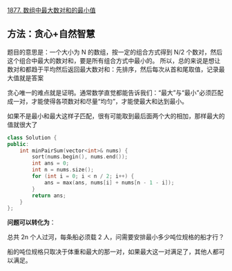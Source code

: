 [1877. 数组中最大数对和的最小值](https://leetcode-cn.com/problems/minimize-maximum-pair-sum-in-array/)

## 方法：贪心+自然智慧

题目的意思是：一个大小为 N 的数组，按一定的组合方式得到 N/2 个数对，然后这个组合中最大的数对和，要是所有组合方式中最小的。 所以，总的来说是想让数对和都趋于平均然后返回最大数对和：先排序，然后每次从首和尾取值，记录最大值就是答案

贪心唯一的难点就是证明。通常数学直觉都能告诉我们：“最大”与“最小”必须匹配成一对，才能使得各项数对和尽量“均匀”，才能使最大和达到最小。

如果不是最小和最大这样子匹配，很有可能取到最后面两个大的相加，那样最大的值就很大了

```c++
class Solution {
public:
    int minPairSum(vector<int>& nums) {
        sort(nums.begin(), nums.end());
        int ans = 0;
        int n = nums.size();
        for (int i = 0; i < n / 2; i++) {
            ans = max(ans, nums[i] + nums[n - 1 - i]);
        }
        return ans;
    }
};
```

**问题可以转化为**：

总共 2n 个人过河，每条船必须载 2 人，问需要安排最小多少吨位规格的船才行？

船的吨位规格只取决于体重和最大的那一对，如果最大这一对满足了，其他人都可以满足。
